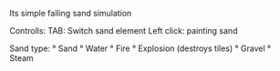 Its simple falling sand simulation

Controlls:
TAB: Switch sand element
Left click: painting sand

Sand type:
° Sand
° Water
° Fire
° Explosion (destroys tiles)
° Gravel
° Steam
